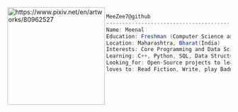 


<img align="left" src="https://i.imgur.com/iC0bqpq.jpeg" alt="https://www.pixiv.net/en/artworks/80962527" width="220" />

```csharp
MeeZee7@github
-------------------------------------------------------------------
Name: Meenal
Education: Freshman (Computer Science and Business Systems)
Location: Maharashtra, Bharat(India)
Interests: Core Programming and Data Science
Learning: C++, Python, SQL, Data Structures
Looking_for: Open-Source projects to learn and contribute
loves to: Read Fiction, Write, play Badminton
```
 

